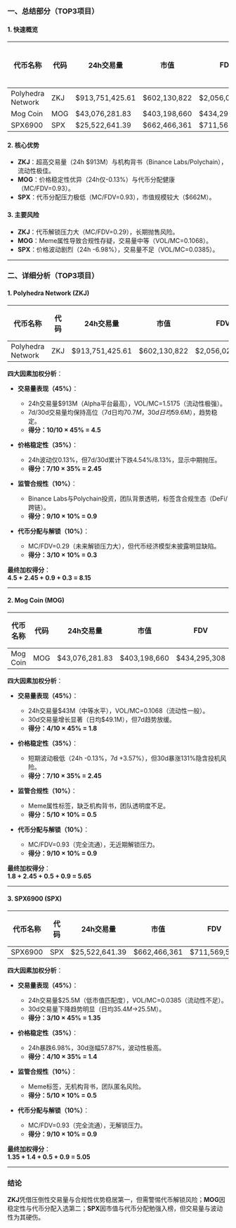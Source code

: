 ### 一、总结部分（TOP3项目）

#### 1. 快速概览
| 代币名称          | 代码   | 24h交易量      | 市值         | FDV          | MC/FDV | 总评分（1-10） |
|-------------------|--------|----------------|--------------|--------------|--------|----------------|
| Polyhedra Network | ZKJ    | $913,751,425.61| $602,130,822 | $2,056,028,609 | 0.29   | 8.15           |
| Mog Coin          | MOG    | $43,076,281.83 | $403,198,660 | $434,295,308  | 0.93   | 5.65           |
| SPX6900           | SPX    | $25,522,641.39 | $662,466,361 | $711,569,579  | 0.93   | 5.05           |

#### 2. 核心优势
- **ZKJ**：超高交易量（24h $913M）与机构背书（Binance Labs/Polychain），流动性极佳。
- **MOG**：价格稳定性优异（24h仅-0.13%）与代币分配健康（MC/FDV=0.93）。
- **SPX**：代币分配压力极低（MC/FDV=0.93），市值规模较大（$662M）。

#### 3. 主要风险
- **ZKJ**：代币解锁压力大（MC/FDV=0.29），长期抛售风险。
- **MOG**：Meme属性导致合规性存疑，交易量中等（VOL/MC=0.1068）。
- **SPX**：价格波动剧烈（24h -6.98%），交易量不足（VOL/MC=0.0385）。

---

### 二、详细分析（TOP3项目）

#### 1. Polyhedra Network (ZKJ)
| 代币名称          | 代码 | 24h交易量      | 市值         | FDV          | MC/FDV | 交易量得分（45%） | 价格稳定性得分（35%） | 合规性得分（10%） | 代币分配得分（10%） | 总评分 |
|-------------------|------|----------------|--------------|--------------|--------|-------------------|-----------------------|-------------------|---------------------|--------|
| Polyhedra Network | ZKJ  | $913,751,425.61| $602,130,822 | $2,056,028,609 | 0.29   | 10.0              | 7.0                   | 9.0               | 3.0                 | 8.15   |

**四大因素加权分析**：
- **交易量表现（45%）**：  
  - 24h交易量$913M（Alpha平台最高），VOL/MC=1.5175（流动性极强）。  
  - 7d/30d交易量均保持高位（7d日均$70.7M，30d日均$59.6M），趋势稳定。  
  - **得分：10/10 × 45% = 4.5**  

- **价格稳定性（35%）**：  
  - 24h波动仅0.13%，但7d/30d累计下跌4.54%/8.13%，显示中期抛压。  
  - **得分：7/10 × 35% = 2.45**  

- **监管合规性（10%）**：  
  - Binance Labs与Polychain投资，团队背景透明，标签含合规生态（DeFi/跨链）。  
  - **得分：9/10 × 10% = 0.9**  

- **代币分配与解锁（10%）**：  
  - MC/FDV=0.29（未来解锁压力大），但代币经济模型未披露明显缺陷。  
  - **得分：3/10 × 10% = 0.3**  

**最终加权得分**：  
**4.5 + 2.45 + 0.9 + 0.3 = 8.15**

---

#### 2. Mog Coin (MOG)
| 代币名称 | 代码 | 24h交易量      | 市值         | FDV          | MC/FDV | 交易量得分（45%） | 价格稳定性得分（35%） | 合规性得分（10%） | 代币分配得分（10%） | 总评分 |
|----------|------|----------------|--------------|--------------|--------|-------------------|-----------------------|-------------------|---------------------|--------|
| Mog Coin | MOG  | $43,076,281.83 | $403,198,660 | $434,295,308  | 0.93   | 4.0               | 7.0                   | 5.0               | 9.0                 | 5.65   |

**四大因素加权分析**：
- **交易量表现（45%）**：  
  - 24h交易量$43M（中等水平），VOL/MC=0.1068（流动性一般）。  
  - 30d交易量增长显著（日均$49.1M），但7d趋势放缓。  
  - **得分：4/10 × 45% = 1.8**  

- **价格稳定性（35%）**：  
  - 短期波动极低（24h -0.13%，7d +3.57%），但30d暴涨131%隐含投机风险。  
  - **得分：7/10 × 35% = 2.45**  

- **监管合规性（10%）**：  
  - Meme属性标签，缺乏机构背书，团队透明度不足。  
  - **得分：5/10 × 10% = 0.5**  

- **代币分配与解锁（10%）**：  
  - MC/FDV=0.93（完全流通），无近期解锁压力。  
  - **得分：9/10 × 10% = 0.9**  

**最终加权得分**：  
**1.8 + 2.45 + 0.5 + 0.9 = 5.65**

---

#### 3. SPX6900 (SPX)
| 代币名称 | 代码 | 24h交易量      | 市值         | FDV          | MC/FDV | 交易量得分（45%） | 价格稳定性得分（35%） | 合规性得分（10%） | 代币分配得分（10%） | 总评分 |
|----------|------|----------------|--------------|--------------|--------|-------------------|-----------------------|-------------------|---------------------|--------|
| SPX6900  | SPX  | $25,522,641.39 | $662,466,361 | $711,569,579  | 0.93   | 3.0               | 4.0                   | 5.0               | 9.0                 | 5.05   |

**四大因素加权分析**：
- **交易量表现（45%）**：  
  - 24h交易量$25.5M（低市值匹配度），VOL/MC=0.0385（流动性不足）。  
  - 30d交易量下降趋势明显（日均$35.4M→$25.5M）。  
  - **得分：3/10 × 45% = 1.35**  

- **价格稳定性（35%）**：  
  - 24h暴跌6.98%，30d涨幅57.87%，波动性极高。  
  - **得分：4/10 × 35% = 1.4**  

- **监管合规性（10%）**：  
  - Meme标签，无机构背书，团队匿名风险。  
  - **得分：5/10 × 10% = 0.5**  

- **代币分配与解锁（10%）**：  
  - MC/FDV=0.93（完全流通），无解锁压力。  
  - **得分：9/10 × 10% = 0.9**  

**最终加权得分**：  
**1.35 + 1.4 + 0.5 + 0.9 = 5.05**

---

### 结论
**ZKJ**凭借压倒性交易量与合规性优势稳居第一，但需警惕代币解锁风险；**MOG**因稳定性与代币分配入选第二；**SPX**因市值与代币分配勉强入榜，但交易量与波动性为其硬伤。